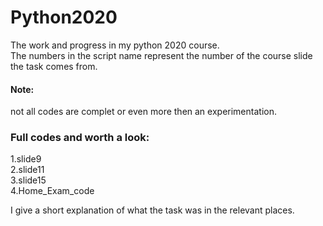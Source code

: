 # Python2020
The work and progress in my python 2020 course.  
The numbers in the script name represent the number of the course slide the task comes from.  
#### Note: 
not all codes are complet or even more then an experimentation.
### Full codes and worth a look:
1.slide9  
2.slide11  
3.slide15  
4.Home_Exam_code  

I give a short explanation of what the task was in the relevant places.
